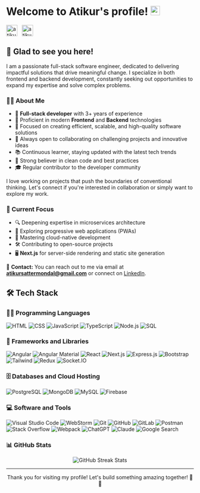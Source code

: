 # Welcome to Atikur's profile! <img src="https://media.giphy.com/media/hvRJCLFzcasrR4ia7z/giphy.gif" width="25px"></a>

<a href="https://www.linkedin.com/in/atikur-satter-mondal-a302ba1a5" target="_blank"><img align="center" src="https://raw.githubusercontent.com/rahuldkjain/github-profile-readme-generator/master/src/images/icons/Social/linked-in-alt.svg" alt="atikur-linkedin" height="30" width="30" /></a>
&nbsp;
<a href="https://twitter.com/atikursatter" target="_blank"><img align="center" src="https://raw.githubusercontent.com/rahuldkjain/github-profile-readme-generator/master/src/images/icons/Social/twitter.svg" alt="atikur-twitter" height="30" width="30" /></a>
&nbsp;

## 🙌 Glad to see you here!

I am a passionate full-stack software engineer, dedicated to delivering impactful solutions that drive meaningful change. I specialize in both frontend and backend development, constantly seeking out opportunities to expand my expertise and solve complex problems.

### 👨‍💻 About Me

- 🚀 **Full-stack developer** with 3+ years of experience
- 🔧 Proficient in modern **Frontend** and **Backend** technologies
- 🎯 Focused on creating efficient, scalable, and high-quality software solutions
- 🌟 Always open to collaborating on challenging projects and innovative ideas
- 📚 Continuous learner, staying updated with the latest tech trends
- 🤝 Strong believer in clean code and best practices
- 🎓 Regular contributor to the developer community

I love working on projects that push the boundaries of conventional thinking. Let's connect if you're interested in collaboration or simply want to explore my work.

### 🎯 Current Focus

- 🔍 Deepening expertise in microservices architecture
- 📱 Exploring progressive web applications (PWAs)
- 🚀 Mastering cloud-native development
- 🛠️ Contributing to open-source projects
- 🖥️ **Next.js** for server-side rendering and static site generation

📧 **Contact:** You can reach out to me via email at **atikursattermondal@gmail.com** or connect on [LinkedIn](https://www.linkedin.com/in/atikur-satter-mondal-a302ba1a5).

## 🛠️ Tech Stack

### 👨‍💻 Programming Languages

<p>    
    <img alt="HTML" src="https://img.shields.io/badge/HTML-E34F26.svg?logo=html5&logoColor=white">
    <img alt="CSS" src="https://img.shields.io/badge/CSS-1572B6.svg?logo=css3&logoColor=white">
    <img alt="JavaScript" src="https://img.shields.io/badge/JavaScript-F7DF1E.svg?logo=javascript&logoColor=black">
    <img alt="TypeScript" src="https://img.shields.io/badge/TypeScript-007ACC.svg?logo=typescript&logoColor=white">
    <img alt="Node.js" src="https://img.shields.io/badge/Node.js-43853D.svg?logo=node.js&logoColor=white">
    <img alt="SQL" src="https://custom-icon-badges.herokuapp.com/badge/SQL-025E8C.svg?logo=database&logoColor=white">
</p>

### 🧰 Frameworks and Libraries

<p>
    <img alt="Angular" src="https://img.shields.io/badge/Angular-DD0031.svg?logo=angular&logoColor=white">
    <img alt="Angular Material" src="https://img.shields.io/badge/Angular%20Material-FF7043.svg?logo=angular&logoColor=white">
    <img alt="React" src="https://img.shields.io/badge/React-20232a.svg?logo=react&logoColor=%2361DAFB">
    <img alt="Next.js" src="https://img.shields.io/badge/Next.js-000000.svg?logo=next.js&logoColor=white">
    <img alt="Express.js" src="https://img.shields.io/badge/Express.js-404d59.svg?logo=express&logoColor=white">
    <img alt="Bootstrap" src="https://img.shields.io/badge/Bootstrap-7952B3.svg?logo=bootstrap&logoColor=white">
    <img alt="Tailwind" src="https://img.shields.io/badge/Tailwind_CSS-38B2AC?logo=tailwind-css&logoColor=white">
    <img alt="Redux" src="https://img.shields.io/badge/Redux-764ABC?logo=redux&logoColor=white">
    <img alt="Socket.IO" src="https://img.shields.io/badge/Socket.IO-010101?logo=socket.io&logoColor=white">
</p>

### 🗄️ Databases and Cloud Hosting

<p>
    <img alt="PostgreSQL" src="https://img.shields.io/badge/PostgreSQL-316192.svg?logo=postgresql&logoColor=white">
    <img alt="MongoDB" src="https://img.shields.io/badge/MongoDB-4ea94b.svg?logo=mongodb&logoColor=white">
    <img alt="MySQL" src="https://img.shields.io/badge/MySQL-00f.svg?logo=mysql&logoColor=white">
    <img alt="Firebase" src="https://img.shields.io/badge/Firebase-039BE5?logo=Firebase&logoColor=white">
</p>

### 💻 Software and Tools

<p>
    <img alt="Visual Studio Code" src="https://img.shields.io/badge/Visual%20Studio%20Code-0078d7.svg?logo=visual-studio-code&logoColor=white">
    <img alt="WebStorm" src="https://img.shields.io/badge/WebStorm-000000?logo=WebStorm&logoColor=white">
    <img alt="Git" src="https://img.shields.io/badge/Git-F05033.svg?logo=git&logoColor=white">
    <img alt="GitHub" src="https://img.shields.io/badge/GitHub-181717?logo=github&logoColor=white">
    <img alt="GitLab" src="https://img.shields.io/badge/GitLab-FCA121?logo=gitlab&logoColor=white">
    <img alt="Postman" src="https://img.shields.io/badge/Postman-FF6C37?logo=postman&logoColor=white">
    <img alt="Stack Overflow" src="https://img.shields.io/badge/-Stack%20Overflow-FE7A16?logo=stack-overflow&logoColor=white">
    <img alt="Webpack" src="https://img.shields.io/badge/Webpack-8DD6F9?logo=webpack&logoColor=black">
    <img alt="ChatGPT" src="https://img.shields.io/badge/ChatGPT-00A67E?logo=openai&logoColor=white">
    <img alt="Claude" src="https://img.shields.io/badge/Claude-F6C915?logo=Anthropic&logoColor=white">
    <img alt="Google Search" src="https://img.shields.io/badge/Google_Search-4285F4?logo=google&logoColor=white">
</p>

### 📊 GitHub Stats

<p align="center">
<img src="https://github-readme-streak-stats.herokuapp.com/?user=atikur0786&theme=dark" alt="GitHub Streak Stats">
</p>

---

<p align="center">
Thank you for visiting my profile! Let's build something amazing together! 🚀✨
</p>

